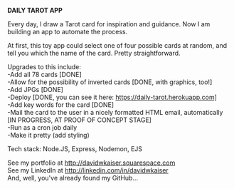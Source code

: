 **DAILY TAROT APP**

Every day, I draw a Tarot card for inspiration and guidance. Now I am building an app to automate the process.  

At first, this toy app could select one of four possible cards at random, and tell you which the name of the card. Pretty straightforward.  

Upgrades to this include:  
-Add all 78 cards [DONE]  
-Allow for the possibility of inverted cards [DONE, with graphics, too!]  
-Add JPGs  [DONE]  
-Deploy  [DONE, you can see it here: https://daily-tarot.herokuapp.com]  
-Add key words for the card [DONE]  
-Mail the card to the user in a nicely formatted HTML email, automatically [IN PROGRESS, AT PROOF OF CONCEPT STAGE]    
-Run as a cron job daily  
-Make it pretty (add styling)  

Tech stack: Node.JS, Express, Nodemon, EJS   

See my portfolio at http://davidwkaiser.squarespace.com  
See my LinkedIn at http://linkedin.com/in/davidwkaiser  
And, well, you've already found my GitHub...  

